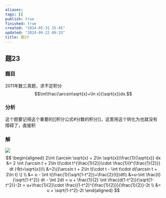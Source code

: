 ```yaml
---
aliases: 
tags: []
publish: true
finished: true
created: "2024-05-31 15:45"
updated: "2024-09-22 09:33"
title: 题23
---
```

## 题23
### 题目
2011年数三真题，求不定积分
$$\int\frac{\arcsin\sqrt{x}+\ln x}{\sqrt{x}}dx.$$
### 分析
这个题要记得这个重要的[[积分公式#分数的积分]]，这里用这个转化为也就没有障碍了，直接积
### 解
![](https://img.hwenyi.live/202402291641963.webp)
$$
\begin{aligned}
2\int (\arcsin \sqrt{x} + 2\ln \sqrt{x})\frac{1}{\sqrt{x}} dx &= 2 \int (\arcsin t + 2\ln t)\cdot t^{\frac{1}{2}}\cdot \frac{1}{t^{\frac{1}{2}}} dt (令t=\sqrt{x})\\
&=2\{(\arcsin t + 2\ln t)\cdot t - \int t\cdot d(\arcsin t + 2\ln t)  \} \\
&= u - \int t(\frac{1}{\sqrt{1-t^2}}+\frac{2}{t})dt\\
&=u-\int \frac{t}{\sqrt{1-t^2}} dt - \int 2dt = u + \frac{1}{2} \int \frac{d(1-t^2)}{\sqrt{1-t^2}}-2t = u+\frac{1}{2}\cdot \frac{(1-t^2)^{\frac{1}{2}}}{\frac{1}{2}}-2t \\
&= u + \sqrt{1-t^2}-2t
\end{aligned}
$$
